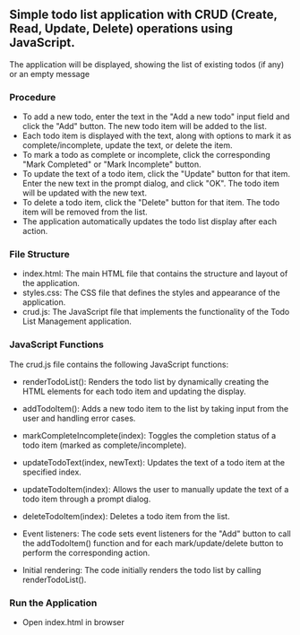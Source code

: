 
## Simple todo list application with CRUD (Create, Read, Update, Delete) operations using JavaScript.


The application will be displayed, showing the list of existing todos (if any) or an empty message

### Procedure

- To add a new todo, enter the text in the "Add a new todo" input field and click the "Add" button. The new todo item will be added to the list.
- Each todo item is displayed with the text, along with options to mark it as complete/incomplete, update the text, or delete the item.
- To mark a todo as complete or incomplete, click the corresponding "Mark Completed" or "Mark Incomplete" button.
- To update the text of a todo item, click the "Update" button for that item. Enter the new text in the prompt dialog, and click "OK". The todo item will be updated with the new text.
- To delete a todo item, click the "Delete" button for that item. The todo item will be removed from the list.
- The application automatically updates the todo list display after each action.
### File Structure
- index.html: The main HTML file that contains the structure and layout of the application.
- styles.css: The CSS file that defines the styles and appearance of the application.
- crud.js: The JavaScript file that implements the functionality of the Todo List Management application.

### JavaScript Functions

The crud.js file contains the following JavaScript functions:

- renderTodoList(): Renders the todo list by dynamically creating the HTML elements for each todo item and updating the display.

- addTodoItem(): Adds a new todo item to the list by taking input from the user and handling error cases.

- markCompleteIncomplete(index): Toggles the completion status of a todo item (marked as complete/incomplete).

- updateTodoText(index, newText): Updates the text of a todo item at the specified index.

- updateTodoItem(index): Allows the user to manually update the text of a todo item through a prompt dialog.

- deleteTodoItem(index): Deletes a todo item from the list.

- Event listeners: The code sets event listeners for the "Add" button to call the addTodoItem() function and for each mark/update/delete button to perform the corresponding action.

- Initial rendering: The code initially renders the todo list by calling renderTodoList().


### Run the Application
- Open index.html in browser



